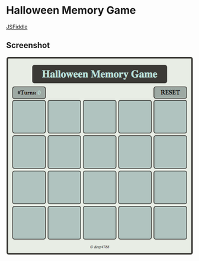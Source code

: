 Halloween Memory Game
=====================
[JSFiddle](TODO)

Screenshot
----------
![](images/appImage.png)
